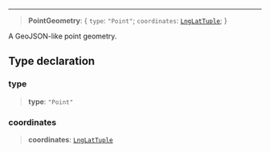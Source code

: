 ***

> **PointGeometry**: \{ `type`: `"Point"`; `coordinates`: [`LngLatTuple`](LngLatTuple.md); }

A GeoJSON-like point geometry.

## Type declaration

### type

> **type**: `"Point"`

### coordinates

> **coordinates**: [`LngLatTuple`](LngLatTuple.md)
